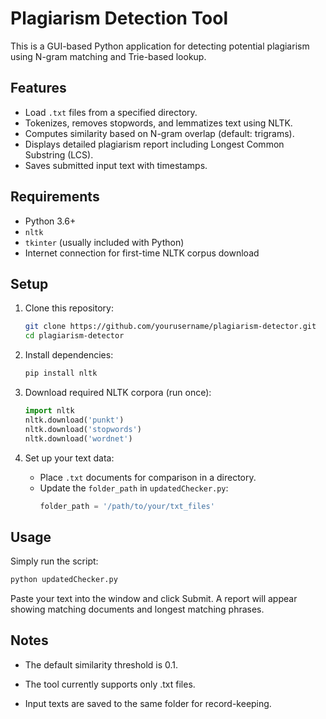 # Plagiarism Detection Tool

This is a GUI-based Python application for detecting potential plagiarism using N-gram matching and Trie-based lookup.

## Features

- Load `.txt` files from a specified directory.
- Tokenizes, removes stopwords, and lemmatizes text using NLTK.
- Computes similarity based on N-gram overlap (default: trigrams).
- Displays detailed plagiarism report including Longest Common Substring (LCS).
- Saves submitted input text with timestamps.

## Requirements

- Python 3.6+
- `nltk`
- `tkinter` (usually included with Python)
- Internet connection for first-time NLTK corpus download

## Setup

1. Clone this repository:
    ```bash
    git clone https://github.com/yourusername/plagiarism-detector.git
    cd plagiarism-detector
    ```

2. Install dependencies:
    ```bash
    pip install nltk
    ```

3. Download required NLTK corpora (run once):
    ```python
    import nltk
    nltk.download('punkt')
    nltk.download('stopwords')
    nltk.download('wordnet')
    ```

4. Set up your text data:
    - Place `.txt` documents for comparison in a directory.
    - Update the `folder_path` in `updatedChecker.py`:
      ```python
      folder_path = '/path/to/your/txt_files'
      ```

## Usage

Simply run the script:

```bash
python updatedChecker.py
```
Paste your text into the window and click Submit. A report will appear showing matching documents and longest matching phrases.

## Notes

- The default similarity threshold is 0.1.

- The tool currently supports only .txt files.

- Input texts are saved to the same folder for record-keeping.
